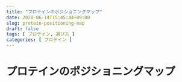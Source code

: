 ```yaml
---
title: "プロテインのポジショニングマップ"
date: 2020-06-14T15:45:44+09:00
slug: protein-positioning-map
draft: false
tags: [ プロテイン, 選び方 ]
categories: [ プロテイン ]
---
```


# プロテインのポジショニングマップ
